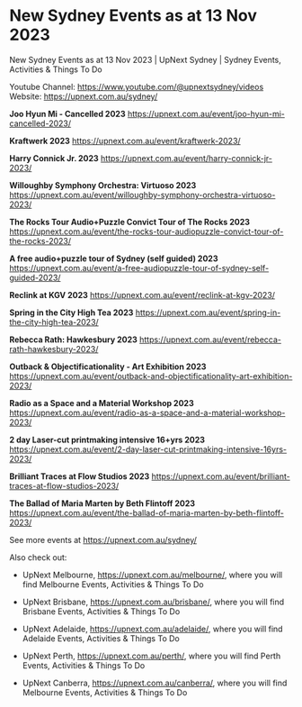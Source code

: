 # New Sydney Events as at 13 Nov 2023
New Sydney Events as at 13 Nov 2023 | UpNext Sydney | Sydney Events, Activities &amp; Things To Do

Youtube Channel: https://www.youtube.com/@upnextsydney/videos 
Website: https://upnext.com.au/sydney/


**Joo Hyun Mi - Cancelled 2023**
 https://upnext.com.au/event/joo-hyun-mi-cancelled-2023/

**Kraftwerk 2023**
 https://upnext.com.au/event/kraftwerk-2023/

**Harry Connick Jr. 2023**
 https://upnext.com.au/event/harry-connick-jr-2023/

**Willoughby Symphony Orchestra: Virtuoso 2023**
 https://upnext.com.au/event/willoughby-symphony-orchestra-virtuoso-2023/

**The Rocks Tour Audio+Puzzle Convict Tour of The Rocks 2023**
 https://upnext.com.au/event/the-rocks-tour-audiopuzzle-convict-tour-of-the-rocks-2023/

**A free audio+puzzle tour of Sydney (self guided) 2023**
 https://upnext.com.au/event/a-free-audiopuzzle-tour-of-sydney-self-guided-2023/

**Reclink at KGV 2023**
 https://upnext.com.au/event/reclink-at-kgv-2023/

**Spring in the City High Tea 2023**
 https://upnext.com.au/event/spring-in-the-city-high-tea-2023/

**Rebecca Rath: Hawkesbury 2023**
 https://upnext.com.au/event/rebecca-rath-hawkesbury-2023/

**Outback & Objectificationality - Art Exhibition 2023**
 https://upnext.com.au/event/outback-and-objectificationality-art-exhibition-2023/

**Radio as a Space and a Material Workshop 2023**
 https://upnext.com.au/event/radio-as-a-space-and-a-material-workshop-2023/

**2 day Laser-cut printmaking intensive 16+yrs 2023**
 https://upnext.com.au/event/2-day-laser-cut-printmaking-intensive-16yrs-2023/

**Brilliant Traces at Flow Studios 2023**
 https://upnext.com.au/event/brilliant-traces-at-flow-studios-2023/

**The Ballad of Maria Marten by Beth Flintoff 2023**
 https://upnext.com.au/event/the-ballad-of-maria-marten-by-beth-flintoff-2023/



See more events at https://upnext.com.au/sydney/


Also check out:

* UpNext Melbourne, https://upnext.com.au/melbourne/, where you will find Melbourne Events, Activities & Things To Do

* UpNext Brisbane, https://upnext.com.au/brisbane/, where you will find Brisbane Events, Activities & Things To Do

* UpNext Adelaide, https://upnext.com.au/adelaide/, where you will find Adelaide Events, Activities & Things To Do

* UpNext Perth, https://upnext.com.au/perth/, where you will find Perth Events, Activities & Things To Do

* UpNext Canberra, https://upnext.com.au/canberra/, where you will find Melbourne Events, Activities & Things To Do